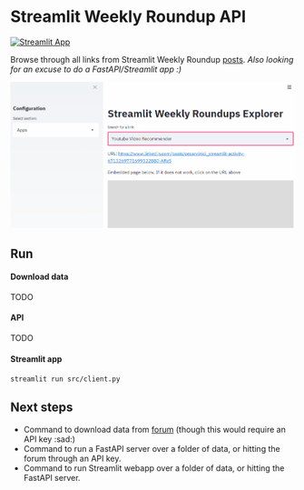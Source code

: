 # Streamlit Weekly Roundup API

[![Streamlit App](https://static.streamlit.io/badges/streamlit_badge_black_white.svg)](https://share.streamlit.io/andfanilo/streamlit-weekly-roundup-api/main/src/client.py)

Browse through all links from Streamlit Weekly Roundup [posts](https://discuss.streamlit.io/tag/weekly-roundup). _Also looking for an excuse to do a FastAPI/Streamlit app :)_

![](./demo.gif)

## Run

#### Download data

TODO

#### API

TODO

#### Streamlit app

```bash
streamlit run src/client.py
```

## Next steps

- Command to download data from [forum](https://discuss.streamlit.io) (though this would require an API key :sad:)
- Command to run a FastAPI server over a folder of data, or hitting the forum through an API key.
- Command to run Streamlit webapp over a folder of data, or hitting the FastAPI server.
